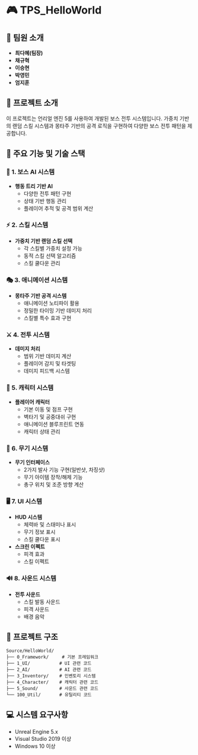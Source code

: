 # 🎮 TPS_HelloWorld

## 👥 팀원 소개
- **최다혜(팀장)**
- **채규혁**
- **이승현**
- **박영민**
- **엄지훈**

## 📝 프로젝트 소개
이 프로젝트는 언리얼 엔진 5를 사용하여 개발된 보스 전투 시스템입니다. 가중치 기반의 랜덤 스킬 시스템과 몽타주 기반의 공격 로직을 구현하여 다양한 보스 전투 패턴을 제공합니다.

## 🚀 주요 기능 및 기술 스택

### 🤖 1. 보스 AI 시스템
- **행동 트리 기반 AI**
  - 다양한 전투 패턴 구현
  - 상태 기반 행동 관리
  - 플레이어 추적 및 공격 범위 계산

### ⚡ 2. 스킬 시스템
- **가중치 기반 랜덤 스킬 선택**
  - 각 스킬별 가중치 설정 가능
  - 동적 스킬 선택 알고리즘
  - 스킬 쿨다운 관리

### 🎭 3. 애니메이션 시스템
- **몽타주 기반 공격 시스템**
  - 애니메이션 노티파이 활용
  - 정밀한 타이밍 기반 데미지 처리
  - 스킬별 특수 효과 구현

### ⚔️ 4. 전투 시스템
- **데미지 처리**
  - 범위 기반 데미지 계산
  - 플레이어 감지 및 타겟팅
  - 데미지 피드백 시스템

### 👤 5. 캐릭터 시스템
- **플레이어 캐릭터**
  - 기본 이동 및 점프 구현
  - 벽타기 및 공중대쉬 구현
  - 애니메이션 블루프린트 연동
  - 캐릭터 상태 관리

### 🔫 6. 무기 시스템
- **무기 인터페이스**
  - 2가지 발사 기능 구현(일반샷, 차징샷)
  - 무기 아이템 장착/해제 기능
  - 총구 위치 및 조준 방향 계산


### 🖥️ 7. UI 시스템
- **HUD 시스템**
  - 체력바 및 스태미나 표시
  - 무기 정보 표시
  - 스킬 쿨다운 표시
- **스크린 이펙트**
  - 피격 효과
  - 스킬 이펙트

### 🔊 8. 사운드 시스템
- **전투 사운드**
  - 스킬 발동 사운드
  - 피격 사운드
  - 배경 음악

## 📁 프로젝트 구조
```
Source/HelloWorld/
├── 0_Framework/     # 기본 프레임워크
├── 1_UI/           # UI 관련 코드
├── 2_AI/           # AI 관련 코드
├── 3_Inventory/    # 인벤토리 시스템
├── 4_Character/    # 캐릭터 관련 코드
├── 5_Sound/        # 사운드 관련 코드
└── 100_Util/       # 유틸리티 코드
```

## 💻 시스템 요구사항
- Unreal Engine 5.x
- Visual Studio 2019 이상
- Windows 10 이상
